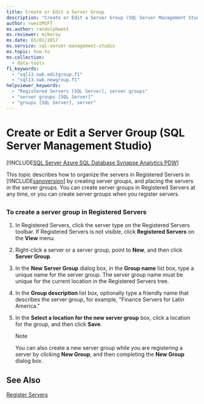 ```yaml
---
title: Create or Edit a Server Group
description: "Create or Edit a Server Group (SQL Server Management Studio)"
author: rwestMSFT
ms.author: randolphwest
ms.reviewer: mikeray
ms.date: 03/01/2017
ms.service: sql-server-management-studio
ms.topic: how-to
ms.collection:
  - data-tools
f1_keywords:
  - "sql13.swb.editgroup.f1"
  - "sql13.swb.newgroup.f1"
helpviewer_keywords:
  - "Registered Servers [SQL Server], server groups"
  - "server groups [SQL Server]"
  - "groups [SQL Server], server"
---
```


# Create or Edit a Server Group (SQL Server Management Studio)

[!INCLUDE[SQL Server Azure SQL Database Synapse Analytics PDW](../includes/applies-to-version/sql-asdb-asdbmi-asa-pdw.md)]

This topic describes how to organize the servers in Registered Servers in [!INCLUDE[ssnoversion](../includes/ssnoversion-md.md)] by creating server groups, and placing the servers in the server groups. You can create server groups in Registered Servers at any time, or you can create server groups when you register servers.  

## <a name="SSMSProcedure"></a>

### To create a server group in Registered Servers  

1. In Registered Servers, click the server type on the Registered Servers toolbar. If Registered Servers is not visible, click **Registered Servers** on the **View** menu.  

2. Right-click a server or a server group, point to **New**, and then click **Server Group**.  

3. In the **New Server Group** dialog box, in the **Group name** list box, type a unique name for the server group. The server group name must be unique for the current location in the Registered Servers tree.

4. In the **Group description** list box, optionally type a friendly name that describes the server group, for example, "Finance Servers for Latin America."  

5. In the **Select a location for the new server group** box, click a location for the group, and then click **Save**.  

   > [!NOTE]
   > You can also create a new server group while you are registering a server by clicking **New Group**, and then completing the **New Group** dialog box.  

## See Also

[Register Servers](register-servers.md)
